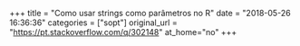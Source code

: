 +++
title = "Como usar strings como parâmetros no R"
date = "2018-05-26 16:36:36"
categories = ["sopt"]
original_url = "https://pt.stackoverflow.com/q/302148"
at_home="no"
+++

